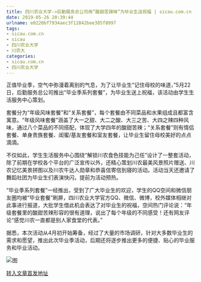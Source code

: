 ```yaml
---
title: 四川农业大学->后勤服务总公司用“酸甜苦辣味”为毕业生送祝福 | sicau.com.cn
date: 2019-05-26 20:39:44
urlname: e0220bf7934aec3f12842bee385f8997
tags: 
- sicau.com.cn
- sicau
- 四川农业大学
- 川农大
categories:
- sicau.com.cn
- 四川农业大学
---
```



正值毕业季，空气中弥漫着离别的气息，为了让毕业生“记住母校的味道，”5月22日，后勤服务总公司推出“毕业季系列套餐”，为毕业生送上祝福，该活动由学生生活服务中心策划。

套餐分为“年级风味套餐”和“关系套餐”，每个套餐由不同菜品和水果组成且都富含寓意。“年级风味套餐”涵盖了大一之甜、大二之酸、大三之苦、大四之辣四种风味，通过八个菜品的不同搭配，体现了大学四年的酸甜苦辣；“关系套餐”则有情侣套餐、单身贵族套餐、闺蜜/基友套餐和室友套餐，让毕业生留住母校美好的点点滴滴。

不仅如此，学生生活服务中心围绕“解锁川农食色技能为己任”设计了一整套活动，除了前期在学校各个平台的广泛宣传以外，还精心策划川农最美风景照片赠送、川农记忆美景拼图以及川农牛达人勋章和恭喜信寄信到寝的活动。活动当天还邀请了舞蹈社团为毕业生们表演快闪，提前为活动预热。

“毕业季系列套餐”一经推出，受到了广大毕业生的欢迎，学生的QQ空间和微信朋友圈均被“毕业套餐”刷屏，四川农业大学官方QQ、微信、微博，校外媒体相继对此事进行报道，大批学生借此机会表达了对毕业生的祝福，空间热门评论说：“年级套餐里的酸甜苦辣形容的很有道理，说出了每个年级的不同感受！还有网友评论“感觉川农一直都是别人家食堂的代表。”

据悉，本次活动从4月初开始筹备，经过了大量的市场调研，针对大多数毕业生的需求和愿望，推出此次毕业季活动，后期还将逐步推出更多的便捷、贴心的毕业服务和毕业活动。



![图](https://news.sicau.edu.cn/__local/F/77/84/A31C05B62D42CCEDC0784EACE4B_C76FBBF4_1090F.jpg)

[转入文章首发地址](https://news.sicau.edu.cn/info/1078/51714.htm)